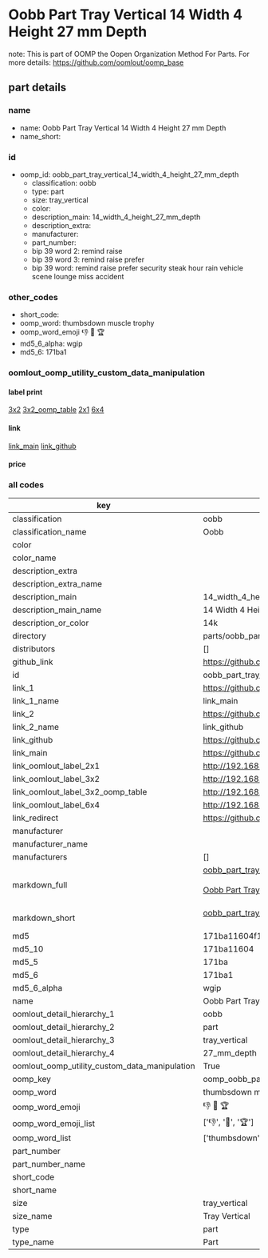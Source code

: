 # Oobb Part Tray Vertical 14 Width 4 Height 27 mm Depth  

note: This is part of OOMP the Oopen Organization Method For Parts. For more details: https://github.com/oomlout/oomp_base

##  part details
  







### name
* name: Oobb Part Tray Vertical 14 Width 4 Height 27 mm Depth
* name_short: 
### id
* oomp_id: oobb_part_tray_vertical_14_width_4_height_27_mm_depth
  * classification: oobb
  * type: part
  * size: tray_vertical
  * color: 
  * description_main: 14_width_4_height_27_mm_depth
  * description_extra: 
  * manufacturer: 
  * part_number: 
  * bip 39 word 2: remind raise
  * bip 39 word 3: remind raise prefer
  * bip 39 word: remind raise prefer security steak hour rain vehicle scene lounge miss accident

### other_codes
* short_code: 
* oomp_word: thumbsdown muscle trophy
* oomp_word_emoji :thumbsdown: :muscle: :trophy:
* md5_6_alpha: wgip
* md5_6: 171ba1






### oomlout_oomp_utility_custom_data_manipulation
#### label print
[3x2](http://192.168.1.245:1112/?label=oomp%20wgip)
[3x2_oomp_table](http://192.168.1.108:1112/?label=oomp%20wgip)
[2x1](http://192.168.1.242:1112/?label=oomp%20wgip)
[6x4](http://192.168.1.55:1112/?label=oomp%20wgip)    

#### link

[link_main](https://github.com/oomlout/oomlout_oomp_version_1_messy/tree/main/parts/oobb_part_tray_vertical_14_width_4_height_27_mm_depth) [link_github](https://github.com/oomlout/oomlout_oomp_version_1_messy/tree/main/parts/oobb_part_tray_vertical_14_width_4_height_27_mm_depth)                             

#### price







### all codes 
| key | value |  
| --- | --- |  
| classification | oobb |  
| classification_name | Oobb |  
| color |  |  
| color_name |  |  
| description_extra |  |  
| description_extra_name |  |  
| description_main | 14_width_4_height_27_mm_depth |  
| description_main_name | 14 Width 4 Height 27 mm Depth |  
| description_or_color | 14k |  
| directory | parts/oobb_part_tray_vertical_14_width_4_height_27_mm_depth |  
| distributors | [] |  
| github_link | https://github.com/oomlout/oomlout_oomp_part_src/tree/main/parts/oobb_part_tray_vertical_14_width_4_height_27_mm_depth |  
| id | oobb_part_tray_vertical_14_width_4_height_27_mm_depth |  
| link_1 | https://github.com/oomlout/oomlout_oomp_version_1_messy/tree/main/parts/oobb_part_tray_vertical_14_width_4_height_27_mm_depth |  
| link_1_name | link_main |  
| link_2 | https://github.com/oomlout/oomlout_oomp_version_1_messy/tree/main/parts/oobb_part_tray_vertical_14_width_4_height_27_mm_depth |  
| link_2_name | link_github |  
| link_github | https://github.com/oomlout/oomlout_oomp_version_1_messy/tree/main/parts/oobb_part_tray_vertical_14_width_4_height_27_mm_depth |  
| link_main | https://github.com/oomlout/oomlout_oomp_version_1_messy/tree/main/parts/oobb_part_tray_vertical_14_width_4_height_27_mm_depth |  
| link_oomlout_label_2x1 | http://192.168.1.242:1112/?label=oomp%20wgip |  
| link_oomlout_label_3x2 | http://192.168.1.245:1112/?label=oomp%20wgip |  
| link_oomlout_label_3x2_oomp_table | http://192.168.1.108:1112/?label=oomp%20wgip |  
| link_oomlout_label_6x4 | http://192.168.1.55:1112/?label=oomp%20wgip |  
| link_redirect | https://github.com/oomlout/oomlout_oomp_version_1_messy/tree/main/parts/oobb_part_tray_vertical_14_width_4_height_27_mm_depth |  
| manufacturer |  |  
| manufacturer_name |  |  
| manufacturers | [] |  
| markdown_full | [oobb_part_tray_vertical_14_width_4_height_27_mm_depth](none)<br>[](none)<br>[Oobb Part Tray Vertical 14 Width 4 Height 27 Mm Depth](none)<br><br> |  
| markdown_short | [oobb_part_tray_vertical_14_width_4_height_27_mm_depth](none)<br><br> |  
| md5 | 171ba11604f1f621b96a8c2d53ac4dae |  
| md5_10 | 171ba11604 |  
| md5_5 | 171ba |  
| md5_6 | 171ba1 |  
| md5_6_alpha | wgip |  
| name | Oobb Part Tray Vertical 14 Width 4 Height 27 mm Depth |  
| oomlout_detail_hierarchy_1 | oobb |  
| oomlout_detail_hierarchy_2 | part |  
| oomlout_detail_hierarchy_3 | tray_vertical |  
| oomlout_detail_hierarchy_4 | 27_mm_depth |  
| oomlout_oomp_utility_custom_data_manipulation | True |  
| oomp_key | oomp_oobb_part_tray_vertical_14_width_4_height_27_mm_depth |  
| oomp_word | thumbsdown muscle trophy |  
| oomp_word_emoji | :thumbsdown: :muscle: :trophy: |  
| oomp_word_emoji_list | [':thumbsdown:', ':muscle:', ':trophy:'] |  
| oomp_word_list | ['thumbsdown', 'muscle', 'trophy'] |  
| part_number |  |  
| part_number_name |  |  
| short_code |  |  
| short_name |  |  
| size | tray_vertical |  
| size_name | Tray Vertical |  
| type | part |  
| type_name | Part |  
